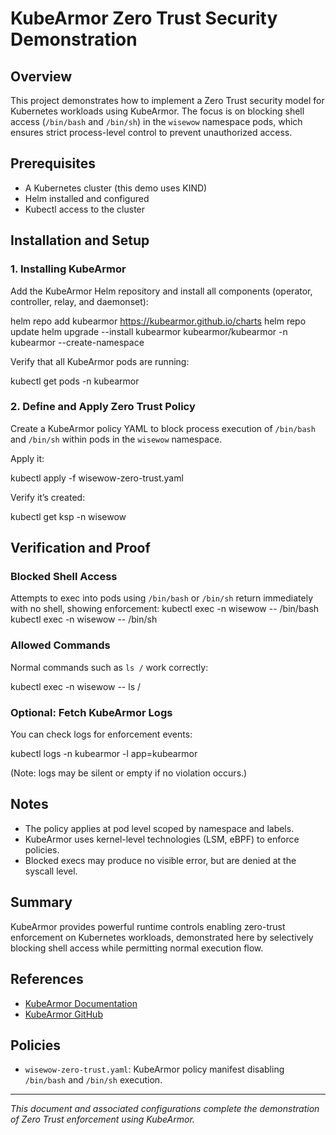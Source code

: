 # KubeArmor Zero Trust Security Demonstration

## Overview
This project demonstrates how to implement a Zero Trust security model for Kubernetes workloads using KubeArmor. The focus is on blocking shell access (`/bin/bash` and `/bin/sh`) in the `wisewow` namespace pods, which ensures strict process-level control to prevent unauthorized access.

## Prerequisites
- A Kubernetes cluster (this demo uses KIND)
- Helm installed and configured
- Kubectl access to the cluster

## Installation and Setup

### 1. Installing KubeArmor
Add the KubeArmor Helm repository and install all components (operator, controller, relay, and daemonset):

helm repo add kubearmor https://kubearmor.github.io/charts
helm repo update
helm upgrade --install kubearmor kubearmor/kubearmor -n kubearmor --create-namespace

Verify that all KubeArmor pods are running:

kubectl get pods -n kubearmor


### 2. Define and Apply Zero Trust Policy
Create a KubeArmor policy YAML to block process execution of `/bin/bash` and `/bin/sh` within pods in the `wisewow` namespace.

Apply it:

kubectl apply -f wisewow-zero-trust.yaml

Verify it’s created:

kubectl get ksp -n wisewow

## Verification and Proof

### Blocked Shell Access
Attempts to exec into pods using `/bin/bash` or `/bin/sh` return immediately with no shell, showing enforcement:
kubectl exec -n wisewow <pod-name> -- /bin/bash
kubectl exec -n wisewow <pod-name> -- /bin/sh



### Allowed Commands
Normal commands such as `ls /` work correctly:

kubectl exec -n wisewow <pod-name> -- ls /



### Optional: Fetch KubeArmor Logs
You can check logs for enforcement events:

kubectl logs -n kubearmor -l app=kubearmor

(Note: logs may be silent or empty if no violation occurs.)

## Notes
- The policy applies at pod level scoped by namespace and labels.
- KubeArmor uses kernel-level technologies (LSM, eBPF) to enforce policies.
- Blocked execs may produce no visible error, but are denied at the syscall level.

## Summary
KubeArmor provides powerful runtime controls enabling zero-trust enforcement on Kubernetes workloads, demonstrated here by selectively blocking shell access while permitting normal execution flow.

## References
- [KubeArmor Documentation](https://kubearmor.io)
- [KubeArmor GitHub](https://github.com/kubearmor/KubeArmor)

## Policies
- `wisewow-zero-trust.yaml`: KubeArmor policy manifest disabling `/bin/bash` and `/bin/sh` execution.

---

*This document and associated configurations complete the demonstration of Zero Trust enforcement using KubeArmor.*


